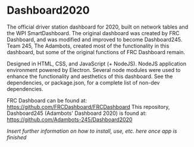 # Dashboard2020

The official driver station dashboard for 2020, built on network tables and the WPI SmartDashboard.
The original dashboard was created by FRC Dashboard, and was modified and improved to become Dashboard245.
Team 245, The Adambots, created most of the functionality in this dashboard, but some of the original functions of FRC Dashboard remain.

Designed in HTML, CSS, and JavaScript (+ NodeJS). NodeJS application environment powered by Electron.
Several node modules were used to enhance the functionality and aesthetics of this dashboard. See the dependencies, or package.json, for a complete list of non-dev dependencies.

FRC Dashboard can be found at: https://github.com/FRCDashboard/FRCDashboard
This repository, Dashboard245 (Adambots' Dashboard 2020) is found at: https://github.com/Adambots-245/Dashboard2020

*Insert further information on how to install, use, etc. here once app is finished*